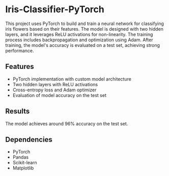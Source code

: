 # Iris-Classifier-PyTorch

This project uses PyTorch to build and train a neural network for classifying iris flowers based on their features. The model is designed with two hidden layers, and it leverages ReLU activations for non-linearity. The training process includes backpropagation and optimization using Adam. After training, the model's accuracy is evaluated on a test set, achieving strong performance.

## Features
- PyTorch implementation with custom model architecture
- Two hidden layers with ReLU activations
- Cross-entropy loss and Adam optimizer
- Evaluation of model accuracy on the test set

## Results
The model achieves around 96% accuracy on the test set.

## Dependencies
- PyTorch
- Pandas
- Scikit-learn
- Matplotlib
